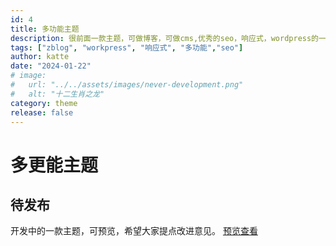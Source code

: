 ```yaml
---
id: 4
title: 多功能主题
description: 很前面一款主题，可做博客，可做cms,优秀的seo，响应式，wordpress的一款热门主题
tags: ["zblog", "workpress", "响应式", "多功能","seo"]
author: katte
date: "2024-01-22"
# image:
#   url: "../../assets/images/never-development.png"
#   alt: "十二生肖之龙"
category: theme
release: false
---
```


# 多更能主题

## 待发布
开发中的一款主题，可预览，希望大家提点改进意见。
[预览查看](https://katte20240115-1258822639.cos-website.ap-beijing.myqcloud.com)


